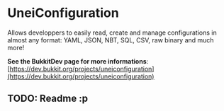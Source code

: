 # UneiConfiguration
Allows developpers to easily read, create and manage configurations in almost any format: YAML, JSON, NBT, SQL, CSV, raw binary and much more!

**See the BukkitDev page for more informations**: [https://dev.bukkit.org/projects/uneiconfiguration](https://dev.bukkit.org/projects/uneiconfiguration)

## TODO: Readme :p
